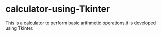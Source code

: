 # calculator-using-Tkinter
This is a  calculator to perform basic arithmetic operations,it is developed using Tkinter.
